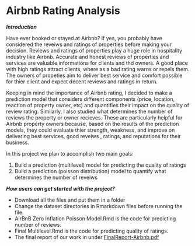 # Airbnb Rating Analysis

***Introduction***

Have ever booked or stayed at Airbnb?  If yes, you probably have considered the reveiws and ratings of properties before making your decision. Reviews and ratings of properties play a huge role in hospitality industry like Airbnb. Accurate and honest reviews  of properties and services are valuable informations for clients and thd owners. A good place with high ratings attract clients, where as a bad rating warns or repels them. The owners of propeties aim to deliver best service and comfort possible for thier client and expect decent reviews and ratings in return. 

Keeping in mind the importance of Airbnb rating, I decided to make a prediction model that considers different components (price, location, reaction of property owner, etc) and quantifies their impact on the quality of review rating. Similarly, I also studied what determines the number of reviews the property or owner recieves. These are particularly helpful for Airbnb property owners because, based on the results of the prediction models, they could evaluate thier strength, weakness, and improve on delivering best services, good reveiws , ratings, and reputations for their business.  

In this project we plan to accomplish two main goals:
 1) Build a prediction (multilevel) model for predicting the quality of ratings
 2) Build a prediction (poisson distribution) model to quantify what determines the number of reveiws

***How users can get started with the project?***
- Download all the files and put them in a folder
- Change the dataset directories in Rmarkdown files before running the file.
- AirBnB Zero Inflation Poisson Model.Rmd is the code for predicting number of reviews. 
- Final Multilevel.Rmd is the code for predicting quality of ratings. 
- The final report of our work in under [FinalReport-Airbnb.pdf](https://github.com/gurungkshitij/airbnb-rating-analysis/blob/master/FinalReport-Airbnb.pdf)

